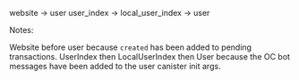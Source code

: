 website -> user
user_index -> local_user_index -> user

Notes:

Website before user because `created` has been added to pending transactions.
UserIndex then LocalUserIndex then User because the OC bot messages have been added to the user canister init args.